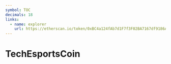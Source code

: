 ```yaml
---
symbol: TOC
decimals: 18
links:
  - name: explorer
    url: https://etherscan.io/token/0xBC4a124fAb7d1F7f3F02BA7167df9186A71F3b26
---
```


# TechEsportsCoin
